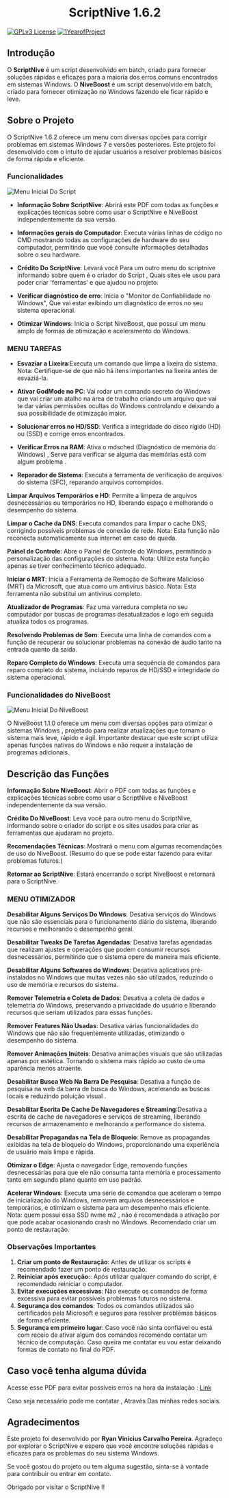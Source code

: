 <h1 align="center"> ScriptNive 1.6.2 </h1>

[![GPLv3 License](https://img.shields.io/badge/License-GPLv3-blue.svg)](https://github.com/RIZONCIO/Script-Nive?tab=GPL-3.0-1-ov-file)
[![1YearofProject](https://img.shields.io/badge/1YearofProjec-CreationTime-Yellow)](https://github.com/RIZONCIO/Script-Nive)

## Introdução

O **ScriptNive** é um script desenvolvido em batch, criado para fornecer soluções rápidas e eficazes para a maioria dos erros comuns encontrados em sistemas Windows. O **NiveBoost** é um script desenvolvido em batch, criado para fornecer otimização no Windows fazendo ele ficar rápido e leve.

## Sobre o Projeto

O ScriptNive 1.6.2 oferece um menu com diversas opções para corrigir problemas em sistemas Windows 7 e versões posteriores. Este projeto foi desenvolvido com o intuito de ajudar usuários a resolver problemas básicos de forma rápida e eficiente.

### Funcionalidades

![Menu Inicial Do Script](https://github.com/user-attachments/assets/51141f34-685e-4bba-a2c0-9b33df53fdec)

- **Informação Sobre ScriptNive**: Abrirá este PDF com todas as funções e explicações técnicas sobre como usar o ScriptNive e NiveBoost independentemente da sua versão.

- **Informações gerais do Computador**: Executa várias linhas de código no CMD mostrando todas as configurações de hardware do seu computador, permitindo que você consulte informações detalhadas sobre o seu hardware.

- **Crédito Do ScriptNive**: Levará você Para um outro menu do scriptnive informando sobre quem é o criador do Script , Quais sites ele usou para poder criar 'ferramentas' e que ajudou no projeto.

- **Verificar diagnóstico de erro**: Inicia o "Monitor de Confiabilidade no Windows", Que vai estar exibindo um diagnóstico de erros no seu sistema operacional.

- **Otimizar Windows**: Inicia o Script NiveBoost, que possui um menu amplo de formas de otimização e aceleramento do Windows.

### MENU TAREFAS

- **Esvaziar a Lixeira**:Executa um comando que limpa a lixeira do sistema.
  Nota: Certifique-se de que não há itens importantes na lixeira antes de esvaziá-la.

- **Ativar GodMode no PC**: Vai rodar um comando secreto do Windows que vai criar um atalho na área de trabalho criando um arquivo que vai te dar várias permissões ocultas do Windows controlando e deixando a sua possibilidade de otimização maior.

- **Solucionar erros no HD/SSD**: Verifica a integridade do disco rígido (HD) ou (SSD) e corrige erros encontrados.

- **Verificar Erros na RAM**: Ativa o mdsched (Diagnóstico de memória do Windows) , Serve para verificar se alguma das memórias está com algum problema .

- **Reparador de Sistema**: Executa a ferramenta de verificação de arquivos do sistema (SFC), reparando arquivos corrompidos.

**Limpar Arquivos Temporários e HD**: Permite a limpeza de arquivos desnecessários ou temporários no HD, liberando espaço e melhorando o desempenho do sistema.

**Limpar o Cache da DNS**: Executa comandos para limpar o cache DNS, corrigindo possíveis problemas de conexão de rede. Nota: Esta função não reconecta automaticamente sua internet em caso de queda.

**Painel de Controle**: Abre o Painel de Controle do Windows, permitindo a personalização das configurações do sistema. Nota: Utilize esta função apenas se tiver conhecimento técnico adequado.

**Iniciar o MRT**: Inicia a Ferramenta de Remoção de Software Malicioso (MRT) da Microsoft, que atua como um antivírus básico. Nota: Esta ferramenta não substitui um antivírus completo.

**Atualizador de Programas**: Faz uma varredura completa no seu computador por buscas de programas desatualizados e logo em seguida atualiza todos os programas.

**Resolvendo Problemas de Som**: Executa uma linha de comandos com a função de recuperar ou solucionar problemas na conexão de áudio tanto na entrada quanto da saída.

**Reparo Completo do Windows**: Executa uma sequência de comandos para reparo completo do sistema, incluindo reparos de HD/SSD e integridade do sistema operacional.

### Funcionalidades do NiveBoost

![Menu Inicial Do NiveBoost](https://github.com/user-attachments/assets/a9497079-d612-4f5d-a71e-0b0c0de64d6b)

O NiveBoost 1.1.0 oferece um menu com diversas opções para otimizar o sistemas Windows , projetado para realizar atualizações que tornam o sistema mais leve, rápido e ágil. Importante destacar que este script utiliza apenas funções nativas do Windows e não requer a instalação de programas adicionais.

## Descrição das Funções

**Informação Sobre NiveBoost**: Abrir o PDF com todas as funções e explicações técnicas sobre como usar o ScriptNive e NiveBoost independentemente da sua versão.

**Crédito Do NiveBoost**: Leva você para outro menu do ScriptNive, informando sobre o criador do script e os sites usados para criar as ferramentas que ajudaram no projeto.

**Recomendações Técnicas**: Mostrará o menu com algumas recomendações de uso do NiveBoost. (Resumo do que se pode estar fazendo para evitar problemas futuros.)

**Retornar ao ScriptNive**: Estará encerrando o script NiveBoost e retornará para o ScriptNive.

### MENU OTIMIZADOR

**Desabilitar Alguns Serviços Do Windows**: Desativa serviços do Windows que não são essenciais para o funcionamento diário do sistema, liberando recursos e melhorando o desempenho geral.

**Desabilitar Tweaks De Tarefas Agendadas**: Desativa tarefas agendadas que realizam ajustes e operações que podem consumir recursos desnecessários, permitindo que o sistema opere de maneira mais eficiente.

**Desabilitar Alguns Softwares do Windows**: Desativa aplicativos pré-instalados no Windows que muitas vezes não são utilizados, reduzindo o uso de memória e recursos do sistema.

**Remover Telemetria e Coleta de Dados**: Desativa a coleta de dados e telemetria do Windows, preservando a privacidade do usuário e liberando recursos que seriam utilizados para essas funções.

**Remover Features Não Usadas**: Desativa várias funcionalidades do Windows que não são frequentemente utilizadas, otimizando o desempenho do sistema.

**Remover Animações Inúteis**: Desativa animações visuais que são utilizadas apenas por estética. Tornando o sistema mais rápido ao custo de uma aparência menos atraente.

**Desabilitar Busca Web Na Barra De Pesquisa**: Desativa a função de pesquisa na web da barra de busca do Windows, acelerando as buscas locais e reduzindo poluição visual .

**Desabilitar Escrita De Cache De Navegadores e Streaming**:Desativa a escrita de cache de navegadores e serviços de streaming, liberando recursos de armazenamento e melhorando a performance do sistema.

**Desabilitar Propagandas na Tela de Bloqueio**: Remove as propagandas exibidas na tela de bloqueio do Windows, proporcionando uma experiência de usuário mais limpa e rápida.

**Otimizar o Edge**: Ajusta o navegador Edge, removendo funções desnecessárias para que ele não consuma tanta memória e processamento tanto em segundo plano quanto em uso padrão.

**Acelerar Windows**: Executa uma série de comandos que aceleram o tempo de inicialização do Windows, removem arquivos desnecessários e temporários, e otimizam o sistema para um desempenho mais eficiente. Nota: quem possui essa SSD nvme m2 , não é recomendada a ativação por que pode acabar ocasionando crash no Windows. Recomendado criar um ponto de restauração.

### Observações Importantes

1. **Criar um ponto de Restauração**: Antes de utilizar os scripts é recomendado fazer um ponto de restauração.
2. **Reiniciar após execução:**: Após utilizar qualquer comando do script, é recomendado reiniciar o computador.
3. **Evitar execuções excessivas**: Não execute os comandos de forma excessiva para evitar possíveis problemas futuros no sistema.
4. **Segurança dos comandos**: Todos os comandos utilizados são certificados pela Microsoft e seguros para resolver problemas básicos de forma eficiente.
5. **Segurança em primeiro lugar**: Caso você não sinta confiável ou está com receio de ativar algum dos comandos recomendo contatar um técnico de computação. Caso queira me contatar eu vou estar deixando formas de contato no final do PDF.

## Caso você tenha alguma dúvida

Acesse esse PDF para evitar possíveis erros na hora da instalação : [Link](https://github.com/RIZONCIO/Script-Nive/blob/main/Nive/Documenta%C3%A7%C3%A3o-T%C3%A9cnica-do-ScriptNive.pdf)

Caso seja necessário pode me contatar , Através Das minhas redes sociais. 

## Agradecimentos

Este projeto foi desenvolvido por **Ryan Vinicius Carvalho Pereira**. Agradeço por explorar o ScriptNive e espero que você encontre soluções rápidas e eficazes para os problemas do seu sistema Windows.

Se você gostou do projeto ou tem alguma sugestão, sinta-se à vontade para contribuir ou entrar em contato.

Obrigado por visitar o ScriptNive !!
